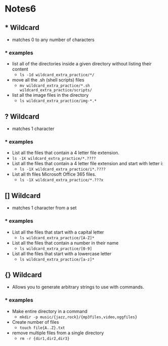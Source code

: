 # Notes6


## * Wildcard
* matches 0 to any number of characters

### * examples
*  list all of the directories inside a given directory without listing their content 
   *  `ls -1d wildcard_extra_practice/*/`
*  move all the .sh (shell scripts) files 
   *  `mv wildcard_extra_practice/*.sh wildcard_extra_practice/scripts/`
*  list  all the image files in the directory
   *  `ls wildcard_extra_practice/img-*.*`

## ? Wildcard
* matches 1 character

### * examples
*  List all the files that contain a 4 letter file extension.
  * `ls -1X wildcard_extra_practice/*.????`
* List all the files that contain a 4 letter file extension and start with letter i:
    * `ls -1X wildcard_extra_practice/i*.????`
* List all th files Microsoft Office 365 files.
    * `ls -1X wildcard_extra_practice/*.???x`

## [] Wildcard
* matches 1 character from a set

### * examples
* List all the files that start with a capital letter
    * `ls wildcard_extra_practice/[A-Z]*`
* List all the files that contain a number in their name
    * `ls wildcard_extra_practice/[0-9]`
* List all the files that start with a lowercase letter
    * `ls wildcard_extra_practice/[a-z]*`

## {} Wildcard
* Allows you to generate arbitrary strings to use with commands.

### * examples
* Make entire directory in a command
    * `mkdir -p music/{jazz,rock}/{mp3files,video,oggfiles}`
* Create number of files
    * `touch file{A..Z}.txt`
* remove multiple files from a single directory
    * `rm -r {dir1,dir2,dir3}`